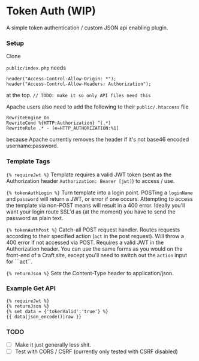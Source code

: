 # Token Auth (WIP)
A simple token authentication / custom JSON api enabling plugin. 

### Setup
Clone 

```public/index.php``` needs
```
header("Access-Control-Allow-Origin: *");
header("Access-Control-Allow-Headers: Authorization");
```
at the top. ```// TODO: make it so only API files need this```

Apache users also need to add the following to their ```public/.htaccess``` file
```
RewriteEngine On
RewriteCond %{HTTP:Authorization} ^(.*)
RewriteRule .* - [e=HTTP_AUTHORIZATION:%1]
```
because Apache currently removes the header if it's not base46 encoded username:password.

### Template Tags
```{% requireJwt %}```
Template requires a valid JWT token (sent as the Authorization header ```Authorization: Bearer [jwt]```) to access / use.

```{% tokenAuthLogin %}```
Turn template into a login point. POSTing a ```loginName``` and ```password``` will return a JWT, or error if one occurs.
Attempting to access the template via non-POST means will result in a 400 error.
Ideally you'll want your login route SSL'd as (at the moment) you have to send the password as plain text.

```{% tokenAuthPost %}```
Catch-all POST request handler. Routes requests according to their specified action (```act``` in the post request).
Will throw a 400 error if not accessed via POST. Requires a valid JWT in the Authorization header.
You can use the same forms as you would on the front-end of a Craft site, except you'll need to switch out the ```action``` input for ```act``.

```{% returnJson %}```
Sets the Content-Type header to application/json.


### Example Get API
```twig
{% requireJwt %}
{% returnJson %}
{% set data = {'tokenValid':'true'} %}
{{ data|json_encode()|raw }}
```

### TODO
- [ ] Make it just generally less shit.
- [ ] Test with CORS / CSRF (currently only tested with CSRF disabled)